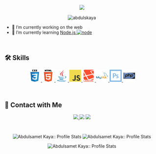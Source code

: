 <p align="center"> <img src="https://capsule-render.vercel.app/api?height=150&type=waving&color=ff3e3e&desc=Hi%20%F0%9F%91%8B,%20I%27m%20Abdulsamet&fontSize=40&descAlignY=30&desc=%20A%20passionate%20Backend%20Developer%20from%20Turkey&fontSize=20&fontColor=fff" /> </p>
<p align="center"> <img src="https://komarev.com/ghpvc/?username=abdulskaya&label=Profile%20views&color=0e75b6&style=flat" alt="abdulskaya" /> </p>

- 🔭 I’m currently working on the web
- 🌱 I’m currently learning <a href="https://nodejs.org/en/" target="_blank" rel="noreferrer"> Node.js <img src="https://avatars.githubusercontent.com/u/9950313?s=200&v=4" alt="node" width="25" height="25"/> </a>
<br>

## 🛠 Skills

<p align="center"> <a href="https://www.w3schools.com/css/" target="_blank" rel="noreferrer"> <img src="https://raw.githubusercontent.com/devicons/devicon/master/icons/css3/css3-original-wordmark.svg" alt="css3" width="40" height="40"/> </a> <a href="https://www.w3.org/html/" target="_blank" rel="noreferrer"> <img src="https://raw.githubusercontent.com/devicons/devicon/master/icons/html5/html5-original-wordmark.svg" alt="html5" width="40" height="40"/> </a> <a href="https://www.java.com" target="_blank" rel="noreferrer"> <img src="https://raw.githubusercontent.com/devicons/devicon/master/icons/java/java-original.svg" alt="java" width="40" height="40"/> </a> <a href="https://developer.mozilla.org/en-US/docs/Web/JavaScript" target="_blank" rel="noreferrer"> <img src="https://raw.githubusercontent.com/devicons/devicon/master/icons/javascript/javascript-original.svg" alt="javascript" width="40" height="40"/> </a> <a href="https://laravel.com/" target="_blank" rel="noreferrer"> <img src="https://raw.githubusercontent.com/devicons/devicon/master/icons/laravel/laravel-plain-wordmark.svg" alt="laravel" width="40" height="40"/> </a> <a href="https://www.mysql.com/" target="_blank" rel="noreferrer"> <img src="https://raw.githubusercontent.com/devicons/devicon/master/icons/mysql/mysql-original-wordmark.svg" alt="mysql" width="40" height="40"/> </a> <a href="https://www.photoshop.com/en" target="_blank" rel="noreferrer"> <img src="https://raw.githubusercontent.com/devicons/devicon/master/icons/photoshop/photoshop-line.svg" alt="photoshop" width="40" height="40"/> </a> <a href="https://www.php.net" target="_blank" rel="noreferrer"> <img src="https://raw.githubusercontent.com/devicons/devicon/master/icons/php/php-original.svg" alt="php" width="40" height="40"/> </a> </p>
<br>

## 🤙 Contact with Me
<p align="center"> 
  <a href="mailto:abdulskaya@gmail.com" target="_blank"><img src="https://img.shields.io/badge/Gmail-D14836?style=for-the-badge&logo=gmail&logoColor=white"/> </a>
   <a href="https://www.linkedin.com/in/abdulsametkaya/" target="_blank"><img src="https://img.shields.io/badge/LinkedIn-0077B5?style=for-the-badge&logo=linkedin&logoColor=white"/></a>
<a href="https://www.abdulsametkaya.com/" target="_blank"><img src="https://img.shields.io/badge/personal_website_-000000?style=for-the-badge&logo=About.me&logoColor=white"/></a>
  
</p>

<br>

<p align="center">
<img src="https://github-readme-stats.vercel.app/api?username=abdulskaya&count_private=true&show_icons=true&theme=cobalt" width="40%" alt="Abdulsamet Kaya:: Profile Stats" /> <img src="http://github-readme-streak-stats.herokuapp.com?user=abdulskaya&theme=dracula&date_format=%5BY%20%5DM%20j&background=193549" width="40%" alt="Abdulsamet Kaya:: Profile Stats" />
</p>



<p align="center"><img width="30%" src="https://github-readme-stats.vercel.app/api/top-langs/?username=abdulskaya&layout=compact&langs_count=12" alt="Abdulsamet Kaya:: Profile Stats" /></p>



